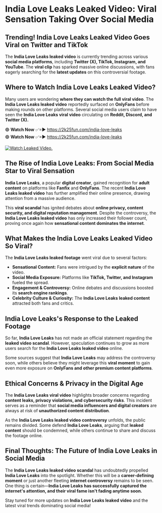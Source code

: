 # India Love Leaks Leaked Video: Viral Sensation Taking Over Social Media

## **Trending! India Love Leaks Leaked Video Goes Viral on Twitter and TikTok**
The **India Love Leaks leaked video** is currently trending across various **social media platforms**, including **Twitter (X), TikTok, Instagram, and YouTube**. The **viral clip** has sparked massive online discussions, with fans eagerly searching for the **latest updates** on this controversial footage.

## **Where to Watch India Love Leaks Leaked Video?**
Many users are wondering **where they can watch the full viral video**. The **India Love Leaks leaked video** reportedly surfaced on **OnlyFans** before making rounds on other platforms. Several social media users claim to have seen the **India Love Leaks viral video** circulating on **Reddit, Discord, and Twitter (X).**

🟢 **Watch Now** ✅=► https://2k25fun.com/india-love-leaks  
🟢 **Watch Now** ✅=► https://2k25fun.com/india-love-leaks  

[![Watch Leaked Video.](https://miro.medium.com/v2/resize:fit:828/format:webp/1*cilzJN44JGOrTw9NJCrNHA.gif "Watch Leaked Video")](https://2k25fun.com/india-love-leaks)

## **The Rise of India Love Leaks: From Social Media Star to Viral Sensation**
**India Love Leaks**, a popular **digital creator**, gained recognition for **adult content** on platforms like **Fanfix** and **OnlyFans**. The recent **India Love Leaks leaked video** has further amplified their online presence, drawing attention from a massive audience.

This **viral scandal** has ignited debates about **online privacy, content security, and digital reputation management**. Despite the controversy, the **India Love Leaks leaked video** has only increased their follower count, proving once again how **sensational content dominates the internet**.

## **What Makes the India Love Leaks Leaked Video So Viral?**
The **India Love Leaks leaked footage** went viral due to several factors:
- **Sensational Content:** Fans were intrigued by the **explicit nature** of the video.
- **Social Media Exposure:** Platforms like **TikTok, Twitter, and Instagram** fueled the spread.
- **Engagement & Controversy:** Online debates and discussions boosted its **search engine rankings**.
- **Celebrity Culture & Curiosity:** The **India Love Leaks leaked content** attracted both fans and critics.

## **India Love Leaks's Response to the Leaked Footage**
So far, **India Love Leaks** has not made an official statement regarding the **leaked video scandal**. However, speculation continues to grow as more users search for the **India Love Leaks leaked video** online.

Some sources suggest that **India Love Leaks** may address the controversy soon, while others believe they might leverage this **viral moment** to gain even more exposure on **OnlyFans and other premium content platforms**.

## **Ethical Concerns & Privacy in the Digital Age**
The **India Love Leaks viral video** highlights broader concerns regarding **content leaks, privacy violations, and cybersecurity risks**. This incident serves as a reminder that **social media influencers and digital creators** are always at risk of **unauthorized content distribution**.

As the **India Love Leaks leaked video controversy** unfolds, the public remains divided. Some defend **India Love Leaks**, arguing that **leaked content** should be condemned, while others continue to share and discuss the footage online.

## **Final Thoughts: The Future of India Love Leaks in Social Media**
The **India Love Leaks leaked video scandal** has undoubtedly propelled **India Love Leaks** into the spotlight. Whether this will be a **career-defining moment** or just another fleeting **internet controversy** remains to be seen. One thing is certain—**India Love Leaks has successfully captured the internet's attention, and their viral fame isn't fading anytime soon.**

Stay tuned for more updates on **India Love Leaks leaked video** and the latest viral trends dominating social media!